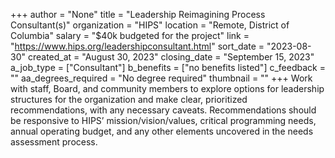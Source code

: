 +++
author = "None"
title = "Leadership Reimagining Process Consultant(s)"
organization = "HIPS"
location = "Remote, District of Columbia"
salary = "$40k budgeted for the project"
link = "https://www.hips.org/leadershipconsultant.html"
sort_date = "2023-08-30"
created_at = "August 30, 2023"
closing_date = "September 15, 2023"
a_job_type = ["Consultant"]
b_benefits = ["no benefits listed"]
c_feedback = ""
aa_degrees_required = "No degree required"
thumbnail = ""
+++
Work with staff, Board, and community members to explore options for leadership structures for the organization and make clear, prioritized recommendations, with any necessary caveats. Recommendations should be responsive to HIPS’  mission/vision/values, critical programming needs, annual operating budget, and any other elements uncovered in the needs assessment process.
